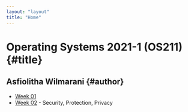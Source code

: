 ```yaml
---
layout: "layout"
title: "Home"
---
```


# Operating Systems 2021-1 (OS211) {#title}
## Asfiolitha Wilmarani {#author}

- [Week 01](https://asfiowilma.github.io/os211/W01/)
- [Week 02](https://asfiowilma.github.io/os211/W02/) - Security, Protection, Privacy
